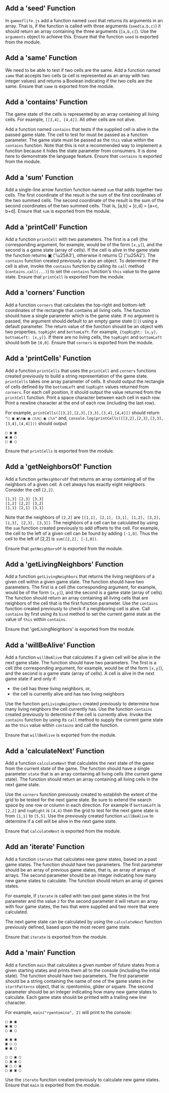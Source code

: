 ## Add a 'seed' Function

In `gameoflife.js` add a function named `seed` that returns its arguments in an array. That is, if the function is called with three arguments (`seed(a,b,c)`) it should return an array containing the three arguments (`[a,b,c]`). Use the `arguments` object to achieve this. Ensure that the function `seed` is exported from the module.

## Add a 'same' Function

We need to be able to test if two cells are the same. Add a function named `same` that accepts two cells (a cell is represented as an array with two integer values) and returns a Boolean indicating if the two cells are the same. Ensure that `same` is exported from the module.

## Add a 'contains' Function

The game state of the cells is represented by an array containing all living cells. For example, `[[3,4], [4,4]]`. All other cells are not alive. 

Add a function named `contains` that tests if the supplied cell is alive in the passed game state. The cell to test for must be passed as a function parameter. The game state must be passed as the `this` value within the `contains` function. Note that this is not a recommended way to implement a function because it hides the state parameter from consumers. It is done here to demonstrate the language feature. Ensure that `contains` is exported from the module.

## Add a 'sum' Function

Add a single-line arrow function function named `sum` that adds together two cells. The first coordinate of the result is the sum of the first coordinates of the two summed cells. The second coordinate of the result is the sum of the second coordinates of the two summed cells. That is, [a,b] + [c,d] = [a+c, b+d]. Ensure that `sum` is exported from the module.

## Add a 'printCell' Function

Add a function `printCell` with two parameters. The first is a cell (the corresponding argument, for example, would be of the form `[x,y]`), and the second is a game state (array of cells). If the cell is alive in the game state the function returns ▣ ('\u25A3'), otherwise it returns ▢ ('\u25A2'). The `contains` function created previously is also an object. To determine if the cell is alive, invoke the `contains` function by calling its `call` method (`contains.call(...)`) to set the `contains` function's `this` value to the game state. Ensure that `printCell` is exported from the module.

## Add a 'corners' Function

Add a function `corners` that calculates the top-right and bottom-left coordinates of the rectangle that contains all living cells. The function should have a single parameter which is the game state. If no argument is passed, the argument should default to an empty game state (`[]`) using a default parameter. The return value of the function should be an object with two properties, `topRight` and `bottomLeft`. For example, `{topRight: [x,y], bottomLeft: [x,y]}`. If there are no living cells, the `topRight` and `bottomLeft` should both be `[0,0]`. Ensure that `corners` is exported from the module.

## Add a 'printCells' Function

Add a function `printCells` that uses the `printCell` and `corners` functions created previously to build a string representation of the game state. `printCells` takes one array parameter of cells. It should output the rectangle of cells defined by the `bottomLeft` and `topRight` values returned from `corners`. For each cell position, it should output the value returned from the `printCell` function. Print a space character between each cell in each row. Print a newline character at the end of each row (including the last row).

For example, `printCells([[3,2],[2,3],[3,3],[3,4],[4,4]])` should return `"▢ ▣ ▣\n▣ ▣ ▢\n▢ ▣ ▢\n"` and, `console.log(printCells([[3,2],[2,3],[3,3],[3,4],[4,4]]))` should output

```
▢ ▣ ▣
▣ ▣ ▢
▢ ▣ ▢
```

Ensure that `printCells` is exported from the module.

## Add a 'getNeighborsOf' Function

Add a function `getNeighborsOf` that returns an array containing all of the neighbors of a given cell. A cell always has exactly eight neighbors. Consider the cell `[2,2]`. 

```
[1,3] [2,3] [3,3]
[1,2] [2,2] [3,2]
[1,1] [2,1] [3,1]
```

Note that the neighbors of `[2,2]` are `[[1,1], [2,1], [3,1], [1,2], [3,2], [1,3], [2,3], [3,3]]`. The neighbors of a cell can be calculated by using the `sum` function created previously to add offsets to the cell. For example, the cell to the left of a given cell can be found by adding `[-1,0]`. Thus the cell to the left of [2,2] is `sum([2,2], [-1,0])`.

Ensure that `getNeighborsOf` is exported from the module.

## Add a 'getLivingNeighbors' Function

Add a function `getLivingNeighbors` that returns the living neighbors of a given cell within a given game state. The function should have two parameters. The first is a cell (the corresponding argument, for example, would be of the form `[x,y]`), and the second is a game state (array of cells). The function should return an array containing all living cells that are neighbors of the cell that is the first function parameter. Use the `contains` function created previously to check if a neighboring cell is alive. Call `contains` by first using its `bind` method to set the current game state as the value of `this` within `contains`. 

Ensure that 'getLivingNeighbors' is exported from the module.

## Add a 'willBeAlive' Function

Add a function `willBeAlive` that calculates if a given cell will be alive in the next game state. The function should have two parameters. The first is a cell (the corresponding argument, for example, would be of the form `[x,y]`), and the second is a game state (array of cells). A cell is alive in the next game state if and only if:

* the cell has three living neighbors, or,
* the cell is currently alive and has two living neighbors

Use the function `getLivingNeighbors` created previously to determine how many living neighbors the cell currently has. Use the function `contains` created previously to determine if the cell is currently alive. Invoke the `contains` function by using its `call` method to supply the current game state as the `this` value within `contains` and call the function. 

Ensure that `willBeAlive` is exported from the module.

## Add a 'calculateNext' Function

Add a function `calculateNext` that calculates the next state of the game from the current state of the game. The function should have a single parameter `state` that is an array containing all living cells (the current game state). The function should return an array containing all living cells in the next game state.

Use the `corners` function previously created to establish the extent of the grid to be tested for the next game state. Be sure to extend the search space by one row or column in each direction. For example if `bottomLeft` is `[2,2]` and `topRight` is `[4,4]` then the grid to test for the next game state is from `[1,1]` to `[5,5]`. Use the previously created function `willBeAlive` to determine if a cell will be alive in the next game state. 

Ensure that `calculateNext` is exported from the module.

## Add an 'iterate' Function

Add a function `iterate` that calculates new game states, based on a past game states. The function should have two parameters. The first parameter should be an array of previous game states, that is, an array of arrays of arrays. The second parameter should be an integer indicating how many new game states to calculate. The function should return an array of games states. 

For example, if `iterate` is called with two past game states in the first parameter and the value `2` for the second parameter it will return an array with four game states, the two that were supplied and two more that were calculated. 

The next game state can be calculated by using the `calculateNext` function previously defined, based upon the most recent game state.

Ensure that `iterate` is exported from the module.

## Add a 'main' Function

Add a function `main` that calculates a given number of future states from a given starting states and prints them all to the console (including the initial state). The function should have two parameters. The first parameter should be a string containing the name of one of the game states in the `startPatterns` object, that is: rpentomino, glider or square. The second parameter should be an integer indicating how many new game states to calculate. Each game state should be printed with a trailing new line character. 

For example, `main("rpentomino", 2)` will print to the console:

```
▢ ▣ ▣
▣ ▣ ▢
▢ ▣ ▢

▣ ▣ ▣
▣ ▢ ▢
▣ ▣ ▢

▢ ▢ ▣ ▢
▢ ▣ ▣ ▢
▣ ▢ ▢ ▣
▢ ▣ ▣ ▢

```

Use the `iterate` function created previously to calculate new game states. Ensure that `main` is exported from the module.